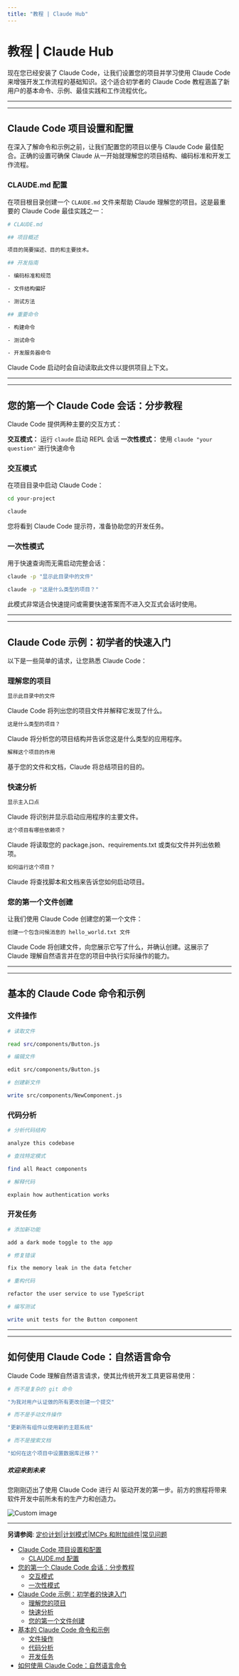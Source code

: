 ```yaml
---
title: "教程 | Claude Hub"
---
```


# 教程 | Claude Hub

现在您已经安装了 Claude Code，让我们设置您的项目并学习使用 Claude Code 来增强开发工作流程的基础知识。这个适合初学者的 Claude Code 教程涵盖了新用户的基本命令、示例、最佳实践和工作流程优化。

* * *

* * *

## Claude Code 项目设置和配置[​](#claude-code-project-setup-and-configuration "Direct link to Claude Code Project Setup and Configuration")

在深入了解命令和示例之前，让我们配置您的项目以便与 Claude Code 最佳配合。正确的设置可确保 Claude 从一开始就理解您的项目结构、编码标准和开发工作流程。

### CLAUDE.md 配置[​](#claudemd-configuration "Direct link to CLAUDE.md Configuration")

在项目根目录创建一个 `CLAUDE.md` 文件来帮助 Claude 理解您的项目。这是最重要的 Claude Code 最佳实践之一：

```bash
# CLAUDE.md

## 项目概述

项目的简要描述、目的和主要技术。

## 开发指南

- 编码标准和规范

- 文件结构偏好

- 测试方法

## 重要命令

- 构建命令

- 测试命令

- 开发服务器命令

```

Claude Code 启动时会自动读取此文件以提供项目上下文。

* * *

* * *

## 您的第一个 Claude Code 会话：分步教程[​](#your-first-claude-code-session-step-by-step-tutorial "Direct link to Your First Claude Code Session: Step-by-Step Tutorial")

Claude Code 提供两种主要的交互方式：

**交互模式：** 运行 `claude` 启动 REPL 会话 **一次性模式：** 使用 `claude "your question"` 进行快速命令

### 交互模式[​](#interactive-mode "Direct link to Interactive Mode")

在项目目录中启动 Claude Code：

```bash
cd your-project

claude

```

您将看到 Claude Code 提示符，准备协助您的开发任务。

### 一次性模式[​](#one-shot-mode "Direct link to One-shot Mode")

用于快速查询而无需启动完整会话：

```bash
claude -p "显示此目录中的文件"

claude -p "这是什么类型的项目？"

```

此模式非常适合快速提问或需要快速答案而不进入交互式会话时使用。

* * *

* * *

## Claude Code 示例：初学者的快速入门[​](#claude-code-examples-quick-wins-for-beginners "Direct link to Claude Code Examples: Quick Wins for Beginners")

以下是一些简单的请求，让您熟悉 Claude Code：

### 理解您的项目[​](#understanding-your-project "Direct link to Understanding Your Project")

```bash
显示此目录中的文件

```

Claude Code 将列出您的项目文件并解释它发现了什么。

```bash
这是什么类型的项目？

```

Claude 将分析您的项目结构并告诉您这是什么类型的应用程序。

```bash
解释这个项目的作用

```

基于您的文件和文档，Claude 将总结项目的目的。

### 快速分析[​](#quick-analysis "Direct link to Quick Analysis")

```bash
显示主入口点

```

Claude 将识别并显示启动应用程序的主要文件。

```bash
这个项目有哪些依赖项？

```

Claude 将读取您的 package.json、requirements.txt 或类似文件并列出依赖项。

```bash
如何运行这个项目？

```

Claude 将查找脚本和文档来告诉您如何启动项目。

### 您的第一个文件创建[​](#your-first-file-creation "Direct link to Your First File Creation")

让我们使用 Claude Code 创建您的第一个文件：

```bash
创建一个包含问候消息的 hello_world.txt 文件

```

Claude Code 将创建文件，向您展示它写了什么，并确认创建。这展示了 Claude 理解自然语言并在您的项目中执行实际操作的能力。

* * *

* * *

## 基本的 Claude Code 命令和示例[​](#essential-claude-code-commands-and-examples "Direct link to Essential Claude Code Commands and Examples")

### 文件操作[​](#file-operations "Direct link to File Operations")

```bash
# 读取文件

read src/components/Button.js

# 编辑文件

edit src/components/Button.js

# 创建新文件

write src/components/NewComponent.js

```

### 代码分析[​](#code-analysis "Direct link to Code Analysis")

```bash
# 分析代码结构

analyze this codebase

# 查找特定模式

find all React components

# 解释代码

explain how authentication works

```

### 开发任务[​](#development-tasks "Direct link to Development Tasks")

```bash
# 添加新功能

add a dark mode toggle to the app

# 修复错误

fix the memory leak in the data fetcher

# 重构代码

refactor the user service to use TypeScript

# 编写测试

write unit tests for the Button component

```

* * *

* * *

## 如何使用 Claude Code：自然语言命令[​](#how-to-use-claude-code-natural-language-commands "Direct link to How to Use Claude Code: Natural Language Commands")

Claude Code 理解自然语言请求，使其比传统开发工具更容易使用：

```bash
# 而不是复杂的 git 命令

"为我对用户认证做的所有更改创建一个提交"

# 而不是手动文件操作

"更新所有组件以使用新的主题系统"

# 而不是搜索文档

"如何在这个项目中设置数据库迁移？"

```

##### 欢迎来到未来

您刚刚迈出了使用 Claude Code 进行 AI 驱动开发的第一步。前方的旅程将带来软件开发中前所未有的生产力和创造力。

<img src="/img/discovery/022_excite.png" alt="Custom image" style="max-width: 165px; height: auto;" />

* * *

**另请参阅**: [定价计划](/claude-code-pricing.html)|[计划模式](/mechanics-plan-mode.html)|[MCPs 和附加组件](/claude-code-mcps.html)|[常见问题](/faq.html)

-   [Claude Code 项目设置和配置](#claude-code-project-setup-and-configuration)
    -   [CLAUDE.md 配置](#claudemd-configuration)
-   [您的第一个 Claude Code 会话：分步教程](#your-first-claude-code-session-step-by-step-tutorial)
    -   [交互模式](#interactive-mode)
    -   [一次性模式](#one-shot-mode)
-   [Claude Code 示例：初学者的快速入门](#claude-code-examples-quick-wins-for-beginners)
    -   [理解您的项目](#understanding-your-project)
    -   [快速分析](#quick-analysis)
    -   [您的第一个文件创建](#your-first-file-creation)
-   [基本的 Claude Code 命令和示例](#essential-claude-code-commands-and-examples)
    -   [文件操作](#file-operations)
    -   [代码分析](#code-analysis)
    -   [开发任务](#development-tasks)
-   [如何使用 Claude Code：自然语言命令](#how-to-use-claude-code-natural-language-commands)